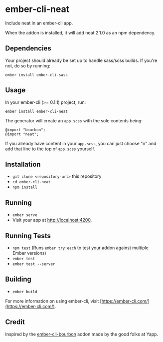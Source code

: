 # ember-cli-neat

Include neat in an ember-cli app.

When the addon is installed, it will add neat 2.1.0 as an npm dependency.

## Dependencies

Your project should already be set up to handle sass/scss builds. If you're not, do so by running:

    ember install ember-cli-sass
## Usage

In your ember-cli (>= 0.1.1) project, run:

    ember install ember-cli-neat

The generator will create an `app.scss` with the sole contents being:

    @import "bourbon";
    @import "neat";

If you already have content in your `app.scss`, you can just choose "n" and add that
line to the top of `app.scss` yourself.

## Installation

* `git clone <repository-url>` this repository
* `cd ember-cli-neat`
* `npm install`

## Running

* `ember serve`
* Visit your app at [http://localhost:4200](http://localhost:4200).

## Running Tests

* `npm test` (Runs `ember try:each` to test your addon against multiple Ember versions)
* `ember test`
* `ember test --server`

## Building

* `ember build`

For more information on using ember-cli, visit [https://ember-cli.com/](https://ember-cli.com/).

## Credit

Inspired by the [ember-cli-bourbon](https://github.com/yapplabs/ember-cli-bourbon) addon made by the good folks at Yapp.
